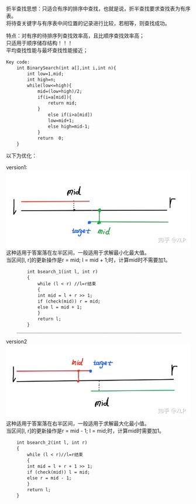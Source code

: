 折半查找思想：只适合有序的排序中查找，也就是说，折半查找要求查找表为有序表。  
    将待查关键字与有序表中间位置的记录进行比较，若相等，则查找成功。  

特点：对有序的待排序列查找效率高，且比顺序查找效率高；  
       只适用于顺序储存结构！！！  
平均查找性能与最坏查找性能接近；  

	Key code:  
		int BinarySearch(int a[],int i,int n){  
			int low=1,mid;  
			int high=n;  
			while(low<=high){  
				mid=(low+high)/2;  
				if(i=a[mid]){  
					return mid;  
				}  
					else if(i>a[mid])  
					low=mid+1;  
					else high=mid-1;   
				}   
				return  0;  
		}  

以下为优化：

version1:
![](https://github.com/CQ-Quest/binary-search/blob/master/binary%20search1.png)
这种适用于答案落在左半区间，一般适用于求解最小化最大值。  
当区间[l, r]的更新操作是r = mid; l = mid + 1;时，计算mid时不需要加1。 

			int bsearch_1(int l, int r)    
			{    
			    while (l < r) //l=r结束    
			    {    
				int mid = l + r >> 1;    
				if (check(mid)) r = mid;    
				else l = mid + 1;    
			    }    
			    return l;    
			}    
		_______________________________________________________________
version2  
![](https://github.com/CQ-Quest/binary-search/blob/master/binary%20search2.png)  
这种适用于答案落在右半区间，一般适用于求解最大化最小值。    
当区间[l, r]的更新操作是r = mid - 1; l = mid;时，计算mid时需要加1。  

		int bsearch_2(int l, int r)  
		{  
		    while (l < r)//l=r结束  
		    {  
			int mid = l + r + 1 >> 1;  
			if (check(mid)) l = mid;  
			else r = mid - 1;   
		    }  
		    return l;  
		}  
